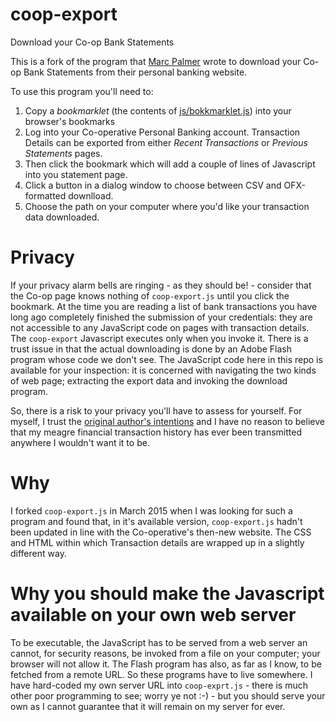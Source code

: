 # coop-export
Download your Co-op Bank Statements

This is a fork of the program that [Marc Palmer](http://uncoop.me) wrote to download your Co-op Bank Statements from their personal banking website.

To use this program you'll need to:  

 1.  Copy a *bookmarklet* (the contents of [js/bokkmarklet.js](js/bokkmarklet.js)) into your browser's bookmarks
 2.  Log into your Co-operative Personal Banking account. Transaction Details can be exported from either *Recent Transactions* or *Previous Statements* pages.
 3.  Then click the bookmark which will add a couple of lines of Javascript into you statement page.
 4.  Click a button in a dialog window to choose between CSV and OFX-formatted downlload.
 5.  Choose the path on your computer where you'd like your transaction data downloaded.
 
# Privacy 
If your privacy alarm bells are ringing - as they should be! - consider that the Co-op page knows nothing of `coop-export.js` until you click the bookmark. At the time you are reading a list of bank transactions you have long ago completely finished the submission of your credentials: they are not accessible to any JavaScript code on pages with transaction details. The `coop-export` Javascript executes only when you invoke it. There is a trust issue in that the actual downloading is done by an Adobe Flash program whose code we don't see. The JavaScript code here in this repo is available for your inspection: it is concerned with navigating the two kinds of web page; extracting the export data and invoking the download program.   

So, there is a risk to your privacy you'll have to assess for yourself. For myself, I trust the [original author's intentions](http://www.anyware.co.uk/uncoop/#how) and I have no reason to believe that my meagre financial transaction history has ever been transmitted anywhere I wouldn't want it to be.

# Why
I forked `coop-export.js` in March 2015 when I was looking for such a program and found that, in it's available version, `coop-export.js` hadn't been updated in line with the Co-operative's then-new website. The CSS and HTML within which Transaction details are wrapped up in a slightly different way. 

# Why you should make the Javascript available on your own web server  
To be executable, the JavaScript has to be served from a web server an cannot, for security reasons, be invoked from a file on your computer; your browser will not allow it. The Flash program has also, as far as I know, to be fetched from a remote URL. So these programs have to live somewhere. I have hard-coded my own server URL into `coop-exprt.js` - there is much other poor programming to see; worry ye not :-) - but you should serve your own as I cannot guarantee that it will remain on my server for ever.
